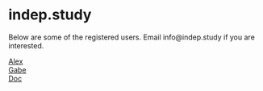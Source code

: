 <div class="content" id="index">
<div class="indep study">
<h1 class="title site">indep.study</h1>
<p class="subtitle">Below are some of the registered users. Email info@indep.study if you are interested.</p>
</div>
<a class="Alex" href="https://is.indep.study">Alex</a><br>
<a class="Gabe" href="https://gabe.indep.study">Gabe </a><br>
<a class="Doc" href="https://doc.indep.study">Doc </a><br>
</div>


